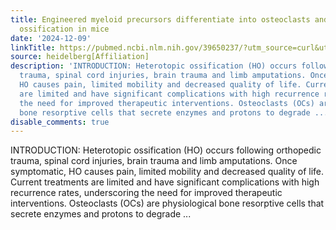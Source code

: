 ```yaml
---
title: Engineered myeloid precursors differentiate into osteoclasts and resorb heterotopic
  ossification in mice
date: '2024-12-09'
linkTitle: https://pubmed.ncbi.nlm.nih.gov/39650237/?utm_source=curl&utm_medium=rss&utm_campaign=pubmed-2&utm_content=1FakS-2QOkCT8HsMOQP1bCRQ4YzyumYOmxmF0moLsQ3dFB1E9V&fc=20220326224207&ff=20241209184155&v=2.18.0.post9+e462414
source: heidelberg[Affiliation]
description: 'INTRODUCTION: Heterotopic ossification (HO) occurs following orthopedic
  trauma, spinal cord injuries, brain trauma and limb amputations. Once symptomatic,
  HO causes pain, limited mobility and decreased quality of life. Current treatments
  are limited and have significant complications with high recurrence rates, underscoring
  the need for improved therapeutic interventions. Osteoclasts (OCs) are physiological
  bone resorptive cells that secrete enzymes and protons to degrade ...'
disable_comments: true
---
```

INTRODUCTION: Heterotopic ossification (HO) occurs following orthopedic trauma, spinal cord injuries, brain trauma and limb amputations. Once symptomatic, HO causes pain, limited mobility and decreased quality of life. Current treatments are limited and have significant complications with high recurrence rates, underscoring the need for improved therapeutic interventions. Osteoclasts (OCs) are physiological bone resorptive cells that secrete enzymes and protons to degrade ...